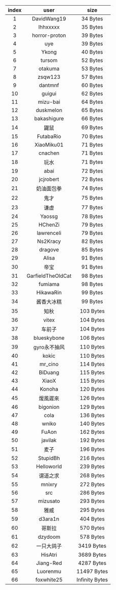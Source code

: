 | index |    user    |   size    |
|:-----:|:----------:|:---------:|
| 1 | DavidWang19 | 34 Bytes |
| 2 | lhhxxxxx | 35 Bytes |
| 3 | horror-proton | 39 Bytes |
| 4 | uye | 39 Bytes |
| 5 | Ykong | 40 Bytes |
| 6 | tursom | 52 Bytes |
| 7 | otakuma | 53 Bytes |
| 8 | zsqw123 | 57 Bytes |
| 9 | dantmnf | 60 Bytes |
| 10 | guigui | 62 Bytes |
| 11 | mizu-bai | 64 Bytes |
| 12 | duskmelon | 65 Bytes |
| 13 | bakashigure | 66 Bytes |
| 14 | 鼹鼠 | 69 Bytes |
| 15 | FutabaRio | 70 Bytes |
| 16 | XiaoMiku01 | 71 Bytes |
| 17 | cnachen | 71 Bytes |
| 18 | 玩水 | 71 Bytes |
| 19 | abai | 72 Bytes |
| 20 | jcjrobert | 72 Bytes |
| 21 | 奶油面包拳 | 74 Bytes |
| 22 | 鬼才 | 75 Bytes |
| 23 | 谦虚 | 77 Bytes |
| 24 | Yaossg | 78 Bytes |
| 25 | HChenZi | 79 Bytes |
| 26 | lawrenceli | 79 Bytes |
| 27 | Ns2Kracy | 82 Bytes |
| 28 | dragove | 85 Bytes |
| 29 | Alisa | 91 Bytes |
| 30 | 帝宝 | 91 Bytes |
| 31 | GarfieldTheOldCat | 98 Bytes |
| 32 | fumiama | 98 Bytes |
| 33 | HikawaRin | 99 Bytes |
| 34 | 酱香大冰糕 | 99 Bytes |
| 35 | 知秋 | 103 Bytes |
| 36 | vitex | 104 Bytes |
| 37 | 车前子 | 104 Bytes |
| 38 | blueskybone | 106 Bytes |
| 39 | gyro永不抽风 | 110 Bytes |
| 40 | kokic | 110 Bytes |
| 41 | mr_cino | 114 Bytes |
| 42 | BiDuang | 115 Bytes |
| 43 | XiaoX | 115 Bytes |
| 44 | Konoha | 120 Bytes |
| 45 | 煖風遲來 | 126 Bytes |
| 46 | bigonion | 129 Bytes |
| 47 | cola | 136 Bytes |
| 48 | wniko | 140 Bytes |
| 49 | FuAon | 162 Bytes |
| 50 | javilak | 192 Bytes |
| 51 | 麦子 | 196 Bytes |
| 52 | StupidBh | 216 Bytes |
| 53 | Helloworld | 239 Bytes |
| 54 | 谓道之求 | 268 Bytes |
| 55 | mnixry | 272 Bytes |
| 56 | src | 286 Bytes |
| 57 | mizusato | 293 Bytes |
| 58 | 雅威 | 295 Bytes |
| 59 | d3ara1n | 404 Bytes |
| 60 | 哥斯拉 | 570 Bytes |
| 61 | dzydoom | 578 Bytes |
| 62 | 一只大鸽子 | 3419 Bytes |
| 63 | HisAtri | 3689 Bytes |
| 64 | Jiang-Red | 4287 Bytes |
| 65 | Luorenmu | 11497 Bytes |
| 66 | foxwhite25 | Infinity Bytes |
